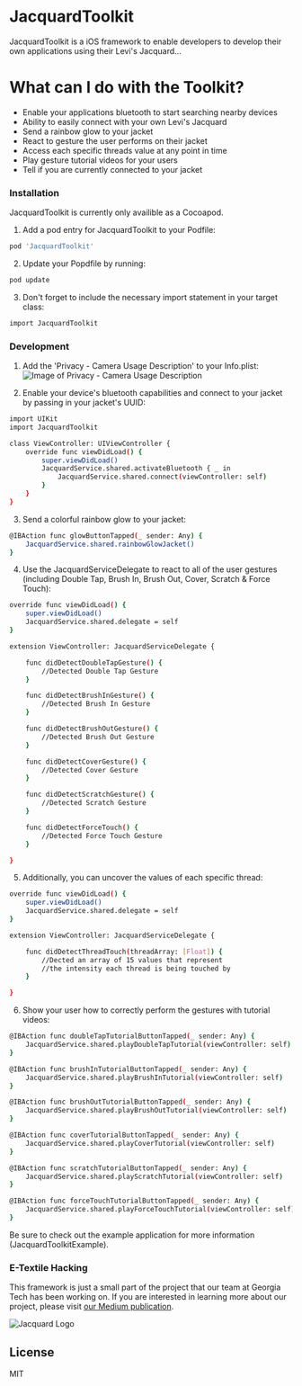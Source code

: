 # JacquardToolkit

JacquardToolkit is a iOS framework to enable developers to develop their own applications using their Levi's Jacquard...

# What can I do with the Toolkit?

- Enable your applications bluetooth to start searching nearby devices
- Ability to easily connect with your own Levi's Jacquard
- Send a rainbow glow to your jacket
- React to gesture the user performs on their jacket
- Access each specific threads value at any point in time
- Play gesture tutorial videos for your users
- Tell if you are currently connected to your jacket

### Installation

JacquardToolkit is currently only availible as a Cocoapod.

1. Add a pod entry for JacquardToolkit to your Podfile: 
```sh
pod 'JacquardToolkit'
```
2. Update your Popdfile by running:
```sh
pod update
```
3. Don't forget to include the necessary import statement in your target class:
```sh
import JacquardToolkit
```

### Development

1. Add the 'Privacy - Camera Usage Description' to your Info.plist:
![Image of Privacy - Camera Usage Description](https://i.imgur.com/Ki84eK3.png)

2. Enable your device's bluetooth capabilities and connect to your jacket by passing in your jacket's UUID: 
```sh
import UIKit
import JacquardToolkit

class ViewController: UIViewController {
    override func viewDidLoad() {
        super.viewDidLoad()
        JacquardService.shared.activateBluetooth { _ in 
            JacquardService.shared.connect(viewController: self)
        }
    }
}
```

3. Send a colorful rainbow glow to your jacket: 
```sh
@IBAction func glowButtonTapped(_ sender: Any) {
    JacquardService.shared.rainbowGlowJacket()
}
```

4. Use the JacquardServiceDelegate to react to all of the user gestures (including Double Tap, Brush In, Brush Out, Cover, Scratch & Force Touch): 
```sh
override func viewDidLoad() {
    super.viewDidLoad()
    JacquardService.shared.delegate = self
}

extension ViewController: JacquardServiceDelegate {

    func didDetectDoubleTapGesture() {
        //Detected Double Tap Gesture
    }

    func didDetectBrushInGesture() {
        //Detected Brush In Gesture
    }

    func didDetectBrushOutGesture() {
        //Detected Brush Out Gesture
    }

    func didDetectCoverGesture() {
        //Detected Cover Gesture
    }

    func didDetectScratchGesture() {
        //Detected Scratch Gesture
    }

    func didDetectForceTouch() {
        //Detected Force Touch Gesture 
    }

}
```

5. Additionally, you can uncover the values of each specific thread: 
```sh
override func viewDidLoad() {
    super.viewDidLoad()
    JacquardService.shared.delegate = self
}

extension ViewController: JacquardServiceDelegate {

    func didDetectThreadTouch(threadArray: [Float]) {
        //Dected an array of 15 values that represent 
        //the intensity each thread is being touched by
    }

}
```

6. Show your user how to correctly perform the gestures with tutorial videos:
```sh
@IBAction func doubleTapTutorialButtonTapped(_ sender: Any) {
    JacquardService.shared.playDoubleTapTutorial(viewController: self)
}

@IBAction func brushInTutorialButtonTapped(_ sender: Any) {
    JacquardService.shared.playBrushInTutorial(viewController: self)
}

@IBAction func brushOutTutorialButtonTapped(_ sender: Any) {
    JacquardService.shared.playBrushOutTutorial(viewController: self)
}

@IBAction func coverTutorialButtonTapped(_ sender: Any) {
    JacquardService.shared.playCoverTutorial(viewController: self)
}

@IBAction func scratchTutorialButtonTapped(_ sender: Any) {
    JacquardService.shared.playScratchTutorial(viewController: self)
}

@IBAction func forceTouchTutorialButtonTapped(_ sender: Any) {
    JacquardService.shared.playForceTouchTutorial(viewController: self)
}
```

Be sure to check out the example application for more information (JacquardToolkitExample).

### E-Textile Hacking 
This framework is just a small part of the project that our team at Georgia Tech has been working on. If you are interested in learning more about our project, please visit [our Medium publication](https://medium.com/e-textile-hacking).

![Jacquard Logo](https://i.imgur.com/DXSKUx9.jpg)

License
----
MIT
